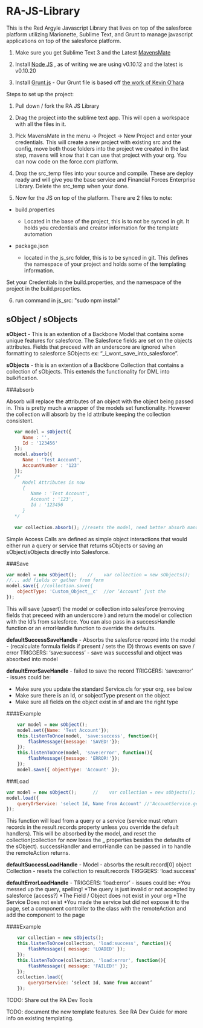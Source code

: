 RA-JS-Library
===============

This is the Red Argyle Javascript Library that lives on top of the salesforce platform utilizing Marionette, Sublime Text, and Grunt to manage javascript applications on top of the salesforce platform. 

1.  Make sure you get Sublime Text 3 and the Latest [MavensMate](http://mavensmate.com/Plugins/Sublime_Text/Installation)

2. Install [Node JS](http://nodejs.org/) , as of writing we are using v0.10.12 and the latest is v0.10.20

3. Install [Grunt.js](http://gruntjs.com/) - Our Grunt file is based off [the work of Kevin O’hara](http://kevinmohara.com/2013/02/25/building-and-deploying-force-com-static-resources-using-grunt-js-video/)


Steps to set up the project:

1. Pull down / fork the RA JS Library

2. Drag the project into the sublime text app. This will open a workspace with all the files in it. 

3. Pick MavensMate in the menu -> Project -> New Project and enter your credentials. This will create a new project with existing src and the config, move both those folders into the project we created in the last step, mavens will know that it can use that project with your org. You can now code on the force.com platform.

4. Drop the src_temp files into your source and compile. These are deploy ready and will give you the base service and Financial Forces Enterprise Library. Delete the src_temp when your done.

5. Now for the JS on top of the platform. There are 2 files to note:

* build.properties

    * Located in the base of the project, this is to not be synced in git. It holds you credentials and creator information for the template automation

* package.json

    * located in the js_src folder, this is to be synced in git. This defines the namespace of your project and holds some of the templating information. 

Set your Credentials in the build.properties, and the namespace of the project in the build.properties. 

6. run command in js_src: "sudo npm install"

sObject / sObjects
------
**sObject** - This is an extention of a Backbone Model that contains some unique features for salesforce. The Salesforce fields are set on the objects attributes. Fields that preceed with an underscore are ignored when formatting to salesforce SObjects ex: “\_i\_wont_save_into_salesforce”. 

**sObjects** - this is an extention of a Backbone Collection that contains a collection of sObjects. This extends the functionality for DML into bulkification.

###absorb

Absorb will replace the attributes of an object with the object being passed in. This is pretty much a wrapper of the models set functionality. However the collection will absorb by the Id attribute keeping the collection consistent. 

```javascript
   var model = sObject({
      Name : '',
      Id : '123456'
   }); 
   model.absorb({
      Name : 'Test Account',
      AccountNumber : '123'
   });
   /*
      Model Attributes is now 
      {
         Name : 'Test Account',
         Account : '123',
         Id : '123456
      }
   */
   
   var collection.absorb(); //resets the model, need better absorb management. 
```

Simple Access Calls are defined as simple object interactions that would either run a query or service that returns sObjects or saving an sObject/sObjects directly into Salesforce. 



###Save

```javascript
var model = new sObject();    //    var collection = new sObjects();
//... add fields or gather from form
model.save({ //collection.save({
	objectType: 'Custom_Object__c'  //or ‘Account’ just the 
}); 
```

This will save (upsert) the model or collection into salesforce (removing fields that preceed with an underscore ) and return the model or collection with the Id’s from salesforce. You can also pass in a successHandle function or an errorHandle function to override the defaults.

**defaultSuccessSaveHandle** - 
	Absorbs the salesforce record into the model - (recalculate formula fields if present / sets the ID) throws events on save / error
TRIGGERS: ‘save:success’ - save was successful and object was absorbed into model

**defaultErrorSaveHandle** - 
failed to save the record
TRIGGERS: ‘save:error’  - issues could be:
   * Make sure you update the standard Service.cls for your org, see below
   * Make sure there is an Id, or sobjectType present on the object
   * Make sure all fields on the object exist in sf and are the right type

####Example

```javascript
	var model = new sObject();
	model.set({Name: 'Test Account'});
	this.listenToOnce(model, 'save:success', function(){
		flashMessage({message: 'SAVED!'});
	});
	this.listenToOnce(model, 'save:error', function(){
		flashMessage({message: 'ERROR!'});
	});
	model.save({ objectType: 'Account' });
```

###Load
```javascript
var model = new sObject();      //    var collection = new sObjects();
model.load({
	queryOrService: 'select Id, Name from Account' //'AccountService.getAllAccounts'
});
```
This function will load from a query or a service (service must return records in the result.records property unless you override the default handlers). This will be absorbed by the model, and reset the collection(collection for now loses the _ properties besides the defaults of the sObject). successHandler and errorHandle can be passed in to handle the remoteAction returns. 

**defaultSuccessLoadHandle** - 
Model - absorbs the result.record[0] object
Collection - resets the collection to result.records 
TRIGGERS: ‘load:success’

**defaultErrorLoadHandle** - 
	TRIGGERS: ‘load:error’ - issues could be:
   *You messed up the query, spelling!
   *The query is just invalid or not accepted by salesforce (access?)
   *The Field / Object does not exist in your org
   *The Service Does not exist
   *You made the service but did not expose it to the page, set a component controller to the class with the remoteAction and add the component to the page

####Example
```javascript
	var collection = new sObjects();
	this.listenToOnce(collection, 'load:success', function(){
		flashMessage({ message: 'LOADED' });
	});
	this.listenToOnce(collection, 'load:error', function(){
		flashMessage({ message: 'FAILED!' });
	});
	collection.load({
		queryOrService: ‘select Id, Name from Account’
	});
```

TODO: Share out the RA Dev Tools

TODO: document the new template features. See RA Dev Guide for more info on existing templating. 
